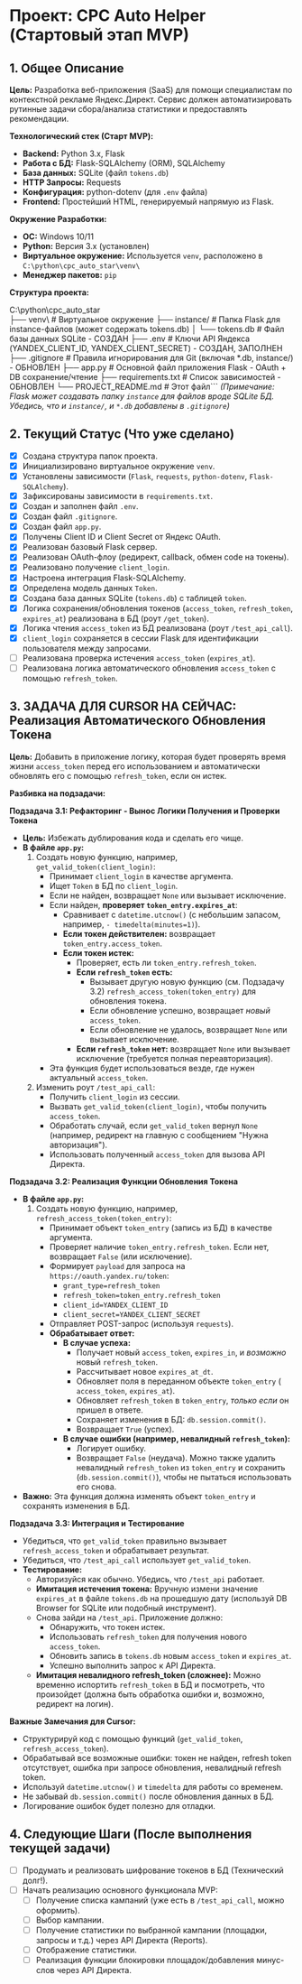 
# Проект: CPC Auto Helper (Стартовый этап MVP)

## 1. Общее Описание

**Цель:** Разработка веб-приложения (SaaS) для помощи специалистам по контекстной рекламе Яндекс.Директ. Сервис должен автоматизировать рутинные задачи сбора/анализа статистики и предоставлять рекомендации.

**Технологический стек (Старт MVP):**
*   **Backend:** Python 3.x, Flask
*   **Работа с БД:** Flask-SQLAlchemy (ORM), SQLAlchemy
*   **База данных:** SQLite (файл `tokens.db`)
*   **HTTP Запросы:** Requests
*   **Конфигурация:** python-dotenv (для `.env` файла)
*   **Frontend:** Простейший HTML, генерируемый напрямую из Flask.

**Окружение Разработки:**
*   **ОС:** Windows 10/11
*   **Python:** Версия 3.x (установлен)
*   **Виртуальное окружение:** Используется `venv`, расположено в `C:\python\cpc_auto_star\venv\`
*   **Менеджер пакетов:** `pip`

**Структура проекта:**

C:\python\cpc_auto_star\
├── venv\                 # Виртуальное окружение
├── instance/             # Папка Flask для instance-файлов (может содержать tokens.db)
│   └── tokens.db         # Файл базы данных SQLite - СОЗДАН
├── .env                  # Ключи API Яндекса (YANDEX_CLIENT_ID, YANDEX_CLIENT_SECRET) - СОЗДАН, ЗАПОЛНЕН
├── .gitignore            # Правила игнорирования для Git (включая *.db, instance/) - ОБНОВЛЕН
├── app.py                # Основной файл приложения Flask - OAuth + DB сохранение/чтение
├── requirements.txt      # Список зависимостей - ОБНОВЛЕН
└── PROJECT_README.md     # Этот файл```
*(Примечание: Flask может создавать папку `instance` для файлов вроде SQLite БД. Убедись, что и `instance/`, и `*.db` добавлены в `.gitignore`)*

## 2. Текущий Статус (Что уже сделано)

*   [x] Создана структура папок проекта.
*   [x] Инициализировано виртуальное окружение `venv`.
*   [x] Установлены зависимости (`Flask`, `requests`, `python-dotenv`, `Flask-SQLAlchemy`).
*   [x] Зафиксированы зависимости в `requirements.txt`.
*   [x] Создан и заполнен файл `.env`.
*   [x] Создан файл `.gitignore`.
*   [x] Создан файл `app.py`.
*   [x] Получены Client ID и Client Secret от Яндекс OAuth.
*   [x] Реализован базовый Flask сервер.
*   [x] Реализован OAuth-флоу (редирект, callback, обмен code на токены).
*   [x] Реализовано получение `client_login`.
*   [x] Настроена интеграция Flask-SQLAlchemy.
*   [x] Определена модель данных `Token`.
*   [x] Создана база данных SQLite (`tokens.db`) с таблицей `token`.
*   [x] Логика сохранения/обновления токенов (`access_token`, `refresh_token`, `expires_at`) реализована в БД (роут `/get_token`).
*   [x] Логика чтения `access_token` из БД реализована (роут `/test_api_call`).
*   [x] `client_login` сохраняется в сессии Flask для идентификации пользователя между запросами.
*   [ ] Реализована проверка истечения `access_token` (`expires_at`).
*   [ ] Реализована логика автоматического обновления `access_token` с помощью `refresh_token`.

## 3. ЗАДАЧА ДЛЯ CURSOR НА СЕЙЧАС: Реализация Автоматического Обновления Токена

**Цель:** Добавить в приложение логику, которая будет проверять время жизни `access_token` перед его использованием и автоматически обновлять его с помощью `refresh_token`, если он истек.

**Разбивка на подзадачи:**

**Подзадача 3.1: Рефакторинг - Вынос Логики Получения и Проверки Токена**

*   **Цель:** Избежать дублирования кода и сделать его чище.
*   **В файле `app.py`:**
    1.  Создать новую функцию, например, `get_valid_token(client_login)`:
        *   Принимает `client_login` в качестве аргумента.
        *   Ищет `Token` в БД по `client_login`.
        *   Если не найден, возвращает `None` или вызывает исключение.
        *   Если найден, **проверяет `token_entry.expires_at`**:
            *   Сравнивает с `datetime.utcnow()` (с небольшим запасом, например, `- timedelta(minutes=1)`).
            *   **Если токен действителен:** возвращает `token_entry.access_token`.
            *   **Если токен истек:**
                *   Проверяет, есть ли `token_entry.refresh_token`.
                *   **Если `refresh_token` есть:**
                    *   Вызывает другую новую функцию (см. Подзадачу 3.2) `refresh_access_token(token_entry)` для обновления токена.
                    *   Если обновление успешно, возвращает *новый* `access_token`.
                    *   Если обновление не удалось, возвращает `None` или вызывает исключение.
                *   **Если `refresh_token` нет:** возвращает `None` или вызывает исключение (требуется полная переавторизация).
        *   Эта функция будет использоваться везде, где нужен актуальный `access_token`.
    2.  Изменить роут `/test_api_call`:
        *   Получить `client_login` из сессии.
        *   Вызвать `get_valid_token(client_login)`, чтобы получить `access_token`.
        *   Обработать случай, если `get_valid_token` вернул `None` (например, редирект на главную с сообщением "Нужна авторизация").
        *   Использовать полученный `access_token` для вызова API Директа.

**Подзадача 3.2: Реализация Функции Обновления Токена**

*   **В файле `app.py`:**
    1.  Создать новую функцию, например, `refresh_access_token(token_entry)`:
        *   Принимает объект `token_entry` (запись из БД) в качестве аргумента.
        *   Проверяет наличие `token_entry.refresh_token`. Если нет, возвращает `False` (или исключение).
        *   Формирует `payload` для запроса на `https://oauth.yandex.ru/token`:
            *   `grant_type=refresh_token`
            *   `refresh_token=token_entry.refresh_token`
            *   `client_id=YANDEX_CLIENT_ID`
            *   `client_secret=YANDEX_CLIENT_SECRET`
        *   Отправляет POST-запрос (используя `requests`).
        *   **Обрабатывает ответ:**
            *   **В случае успеха:**
                *   Получает новый `access_token`, `expires_in`, и *возможно* новый `refresh_token`.
                *   Рассчитывает новое `expires_at_dt`.
                *   Обновляет поля в переданном объекте `token_entry` ( `access_token`, `expires_at`).
                *   Обновляет `refresh_token` в `token_entry`, *только если* он пришел в ответе.
                *   Сохраняет изменения в БД: `db.session.commit()`.
                *   Возвращает `True` (успех).
            *   **В случае ошибки (например, невалидный `refresh_token`):**
                *   Логирует ошибку.
                *   Возвращает `False` (неудача). Можно также удалить невалидный `refresh_token` из `token_entry` и сохранить (`db.session.commit()`), чтобы не пытаться использовать его снова.
*   **Важно:** Эта функция должна изменять объект `token_entry` и сохранять изменения в БД.

**Подзадача 3.3: Интеграция и Тестирование**

*   Убедиться, что `get_valid_token` правильно вызывает `refresh_access_token` и обрабатывает результат.
*   Убедиться, что `/test_api_call` использует `get_valid_token`.
*   **Тестирование:**
    *   Авторизуйся как обычно. Убедись, что `/test_api` работает.
    *   **Имитация истечения токена:** Вручную измени значение `expires_at` в файле `tokens.db` на прошедшую дату (используй DB Browser for SQLite или подобный инструмент).
    *   Снова зайди на `/test_api`. Приложение должно:
        *   Обнаружить, что токен истек.
        *   Использовать `refresh_token` для получения нового `access_token`.
        *   Обновить запись в `tokens.db` новым `access_token` и `expires_at`.
        *   Успешно выполнить запрос к API Директа.
    *   **Имитация невалидного refresh_token (сложнее):** Можно временно испортить `refresh_token` в БД и посмотреть, что произойдет (должна быть обработка ошибки и, возможно, редирект на логин).

**Важные Замечания для Cursor:**
*   Структурируй код с помощью функций (`get_valid_token`, `refresh_access_token`).
*   Обрабатывай все возможные ошибки: токен не найден, refresh token отсутствует, ошибка при запросе обновления, невалидный refresh token.
*   Используй `datetime.utcnow()` и `timedelta` для работы со временем.
*   Не забывай `db.session.commit()` после обновления данных в БД.
*   Логирование ошибок будет полезно для отладки.

## 4. Следующие Шаги (После выполнения текущей задачи)

*   [ ] Продумать и реализовать шифрование токенов в БД (Технический долг!).
*   [ ] Начать реализацию основного функционала MVP:
    *   [ ] Получение списка кампаний (уже есть в `/test_api_call`, можно оформить).
    *   [ ] Выбор кампании.
    *   [ ] Получение статистики по выбранной кампании (площадки, запросы и т.д.) через API Директа (Reports).
    *   [ ] Отображение статистики.
    *   [ ] Реализация функции блокировки площадок/добавления минус-слов через API Директа.

```
